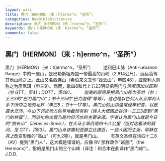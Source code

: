 ```yaml
---
layout: wiki
title: 黑门（HERMON）（来：h]ermo^n，“圣所”）
categories: NewBibleDictionary
description: 黑门（HERMON）（来：h]ermo^n，“圣所”）
keywords: 黑门（HERMON）（来：h]ermo^n，“圣所”）
comments: false
---
```


## 黑门（HERMON）（来：h]ermo^n，“圣所”）



黑门（HERMON）（来：h]ermo^n，“圣所”）
　　逆利巴山脉（Anti-Lebanon Range）中的一座山，是巴勒斯坦周围一带最高的山岭（2,814公尺），远远凌驾其他山岭之上。此山又名西连山（希伯来文又作“西云山”，申四48），亚摩利人则称之为示尼珥（申三9）。然而，歌四8和代上五23明显把黑门与*示尼珥加以区别（参 GTT，页41；DOTT，页49）。
　　迦南的原居民把黑门山视为圣地（参：士三3的“巴力黑门山”；书十三5的“巴力迦得”等等），这也是以色列人从亚摩利人手下所夺之地的北界（申三8；书十一17等）。黑门山的山顶通常经年积雪，以致露水充沛，与山下邻近地方的旱地截然有别（诗人大概因此在诗一三三3提到“黑门的甘露”），而溶化的冰雪乃是约但河水的主要来源。学者认为黑门山就是今日的“旅长山”（Jebel es-Sheik），在大马士革西南四十八公里（但对这看法的疑问，见 GTT，页83）。黑门山与该撒利亚腓立比接近，一些人因而主张，耶稣在其上*改变形像的“高山”（可九2等），就是黑门山。
　　有英文圣经在诗四十二6（AV）提到“黑门人”，这大概是错误的，应像 RV 那样改作“诸黑门（the Hermons）”，指的是黑门山的三个山峰〔译注：和合本在此译作“黑门岭”〕。
J.D.D.




